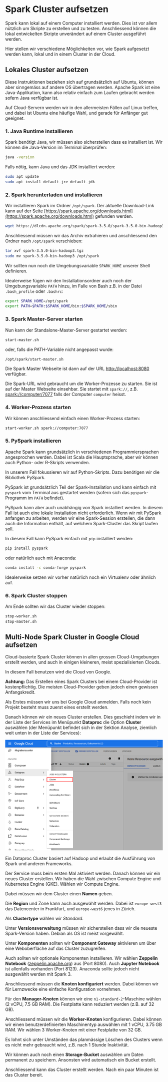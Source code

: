 # Spark Cluster aufsetzen

Spark kann lokal auf einem Computer installiert werden. Dies ist vor allem nützlich um Skripte zu erstellen und zu testen. Anschliessend können die lokal entwickelten Skripte unverändert auf einem Cluster ausgeführt werden.

Hier stellen wir verschiedene Möglichkeiten vor, wie Spark aufgesetzt werden kann, lokal und in einem Cluster in der Cloud.


## Lokales Cluster aufsetzen

Diese Instruktionen beziehen sich auf grundsätzlich auf Ubuntu, können aber sinngemäss auf andere OS übertragen werden. Apache Spark ist eine Java-Applikation, kann also relativ einfach zum Laufen gebracht werden sofern Java verfügbar ist.

Auf Cloud-Servern werden wir in den allermeisten Fällen auf Linux treffen, und dabei ist Ubuntu eine häufige Wahl, und gerade für Anfänger gut geeignet.


### 1. Java Runtime installieren

Spark benötigt Java, wir müssen also sicherstellen dass es installiert ist. Wir können die Java-Version im Terminal überprüfen:

```bash
java -version
```

Falls nötig, kann Java und das JDK installiert werden:

```bash
sudo apt update
sudo apt install default-jre default-jdk
```

### 2. Spark herunterladen und installieren

Wir installieren Spark im Ordner `/opt/spark`. Der aktuelle Download-Link kann auf der Seite [https://spark.apache.org/downloads.html](https://spark.apache.org/downloads.html) gefunden werden.

```bash
wget https://dlcdn.apache.org/spark/spark-3.5.0/spark-3.5.0-bin-hadoop3.tgz
```

Anschliessend müssen wir das Archiv extrahieren und anschliessend den Ordner nach `/opt/spark` verschieben:

```bash
tar xvf spark-3.5.0-bin-hadoop3.tgz
sudo mv spark-3.5.0-bin-hadoop3 /opt/spark
```

Wir sollten nun noch die Umgebungsvariable `SPARK_HOME` unserer Shell definieren.

Idealerweise fügen wir den Installationsordner auch noch der Umgebungsvariable `PATH` hinzu, im Falle von Bash z.B. in der Datei `.bash_profile` oder `.bashrc`:

```bash
export SPARK_HOME=/opt/spark
export PATH=$PATH:$SPARK_HOME/bin:$SPARK_HOME/sbin
```


### 3. Spark Master-Server starten

Nun kann der Standalone-Master-Server gestartet werden:

```bash
start-master.sh
```

oder, falls die PATH-Variable nicht angepasst wurde:

```bash
/opt/spark/start-master.sh
```

Die Spark Master Webseite ist dann auf der URL [http://localhost:8080](http://localhost:8080) verfügbar.

Die Spark-URL wird gebraucht um die Worker-Prozesse zu starten. Sie ist auf der Master Webseite einsehbar. Sie startet mit `spark://`, z.B. [spark://computer/7077](spark://computer:7077) falls der Computer `computer` heisst.


### 4. Worker-Prozess starten

Wir können anschliessend einfach einen Worker-Prozess starten:

```bash
start-worker.sh spark://computer:7077
```


### 5. PySpark installieren

Apache Spark kann grundsätzlich in verschiedenen Programmiersprachen angesprochen werden. Dabei ist Scala die Hauptsprache, aber wir können auch Python- oder R-Skripts verwenden.

In unserem Fall fokussieren wir auf Python-Skripts. Dazu benötigen wir die Bibliothek PySpark.

PySpark ist grundsätzlich Teil der Spark-Installation und kann einfach mit `pyspark` vom Terminal aus gestartet werden (sofern sich das `pyspark`-Programm im `PATH` befindet).

PySpark kann aber auch unabhängig von Spark installiert werden. In diesem Fall ist auch eine lokale Installation nicht erforderlich. Wenn wir mit PySpark anfangen zu arbeiten, werden wir eine Spark-Session erstellen, die dann auch die Information enthält, auf welchem Spark-Cluster das Skript laufen soll.

In diesem Fall kann PySpark einfach mit `pip` installiert werden:

```bash
pip install pyspark
```

oder natürlich auch mit Anaconda:

```bash
conda install -c conda-forge pyspark
```

Idealerweise setzen wir vorher natürlich noch ein Virtualenv oder ähnlich auf.


### 6. Spark Cluster stoppen

Am Ende sollten wir das Cluster wieder stoppen:

```bash
stop-worker.sh
stop-master.sh
```


## Multi-Node Spark Cluster in Google Cloud aufsetzen

Cloud-basierte Spark Cluster können in allen grossen Cloud-Umgebungen erstellt werden, und auch in einigen kleineren, meist spezialisierten Clouds.

In diesem Fall benutzen wird die Cloud von Google.

**Achtung:** Das Erstellen eines Spark Clusters bei einem Cloud-Provider ist kostenpflichtig. Die meisten Cloud-Provider geben jedoch einen gewissen Anfangskredit.

Als Erstes müssen wir uns bei Google Cloud anmelden. Falls noch kein Projekt besteht muss zuerst eines erstellt werden.

Danach können wir ein neues Cluster erstellen. Dies geschieht indem wir in der Liste der Services im Menüpunkt **Dataproc** die Option **Cluster** auswählen (der Menüpunkt befindet sich in der Sektion Analyse, ziemlich weit unten in der Liste der Services):

![](assets/dataproc-cluster.png)

Ein Dataproc Cluster basiert auf Hadoop und erlaubt die Ausführung von Spark und anderen Frameworks.

Der Service muss beim ersten Mal aktiviert werden. Danach können wir ein neues Cluster erstellen. Wir haben die Wahl zwischen Compute Engine und Kubernetes Engine (GKE). Wählen wir Compute Engine.

Dabei müssen wir dem Cluster einen **Namen** geben.

Die **Region** und Zone kann auch ausgewählt werden. Dabei ist `europe-west3` das Datencenter in Frankfurt, und `europe-west6` jenes in Zürich.

Als **Clustertype** wählen wir *Standard*.

Unter **Versionsverwaltung** müssen wir sicherstellen dass wir die neueste Spark-Version haben. Debian als OS ist meist vorgewählt.

Unter **Komponenten** sollten wir **Component Gateway** aktivieren um über eine Weboberfläche auf das Cluster zuzugreifen.

Auch sollten wir optionale Komponenten installieren. Wir wählen **Zeppelin Notebook** ([zeppelin.apache.org](https://zeppelin.apache.org/)) aus (Port 8080). Auch **Jupyter Notebook** ist allenfalls vorhanden (Port 8123). Anaconda sollte jedoch nicht ausgewählt werden mit Spark 3.

Anschliessend müssen die **Knoten konfiguriert** werden. Dabei können wir für Lernzwecke eine einfache Konfiguration vornehmen. 

Für den **Manager-Knoten** können wir eine `n1-standard-2`-Maschine wählen (2 vCPU, 7.5 GB RAM). Die Festplatte kann reduziert werden (z.B. auf 32 GB).

Anschliessend müssen wir die **Worker-Knoten** konfigurieren. Dabei können wir einen benutzerdefinierten Maschinentyp auswählen mit 1 vCPU, 3.75 GB RAM. Wir wählen 3 Worker-Knoten mit einer Festplatte von 32 GB.

Es lohnt sich unter Umständen das planmässige Löschen des Clusters wenn es nicht mehr gebraucht wird, z.B. nach 1 Stunde Inaktivität.

Wir können auch noch einen **Storage-Bucket** auswählen um Daten permanent zu speichern. Ansonsten wird automatisch ein Bucket erstellt.

Anschliessend kann das Cluster erstellt werden. Nach ein paar Minuten ist das Cluster bereit.
